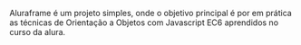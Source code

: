 Aluraframe é um projeto simples, onde o objetivo principal é por em prática as técnicas de Orientação a Objetos com Javascript EC6 aprendidos no curso da alura.
